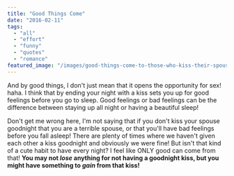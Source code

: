 ```yaml
---
title: "Good Things Come"
date: "2016-02-11"
tags:
  - "all"
  - "effort"
  - "funny"
  - "quotes"
  - "romance"
featured_image: "/images/good-things-come-to-those-who-kiss-their-spouse-goodnight-1.jpg"
---
```


And by good things, I don't just mean that it opens the opportunity for sex! haha. I think that by ending your night with a kiss sets you up for good feelings before you go to sleep. Good feelings or bad feelings can be the difference between staying up all night or having a beautiful sleep!

Don't get me wrong here, I'm not saying that if you don't kiss your spouse goodnight that you are a terrible spouse, or that you'll have bad feelings before you fall asleep! There are plenty of times where we haven't given each other a kiss goodnight and obviously we were fine! But isn't that kind of a cute habit to have every night? I feel like ONLY good can come from that! **You may not _lose_ anything for not having a goodnight kiss, but you might have something to _gain_ from that kiss!**
